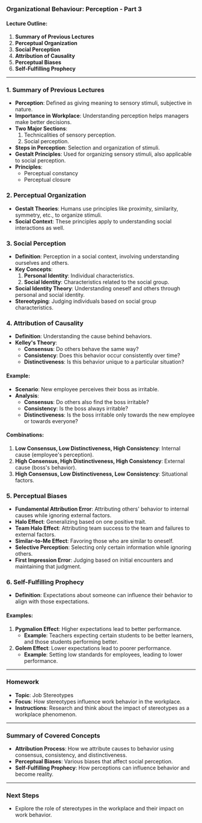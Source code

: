 ### Organizational Behaviour: Perception - Part 3

#### Lecture Outline:

1. **Summary of Previous Lectures**
2. **Perceptual Organization**
3. **Social Perception**
4. **Attribution of Causality**
5. **Perceptual Biases**
6. **Self-Fulfilling Prophecy**

---

### 1. Summary of Previous Lectures

- **Perception**: Defined as giving meaning to sensory stimuli, subjective in nature.
- **Importance in Workplace**: Understanding perception helps managers make better decisions.
- **Two Major Sections**:
  1. Technicalities of sensory perception.
  2. Social perception.
- **Steps in Perception**: Selection and organization of stimuli.
- **Gestalt Principles**: Used for organizing sensory stimuli, also applicable to social perception.
- **Principles**:
  - Perceptual constancy
  - Perceptual closure

### 2. Perceptual Organization

- **Gestalt Theories**: Humans use principles like proximity, similarity, symmetry, etc., to organize stimuli.
- **Social Context**: These principles apply to understanding social interactions as well.

### 3. Social Perception

- **Definition**: Perception in a social context, involving understanding ourselves and others.
- **Key Concepts**:
  1. **Personal Identity**: Individual characteristics.
  2. **Social Identity**: Characteristics related to the social group.
- **Social Identity Theory**: Understanding oneself and others through personal and social identity.
- **Stereotyping**: Judging individuals based on social group characteristics.

### 4. Attribution of Causality

- **Definition**: Understanding the cause behind behaviors.
- **Kelley's Theory**:
  - **Consensus**: Do others behave the same way?
  - **Consistency**: Does this behavior occur consistently over time?
  - **Distinctiveness**: Is this behavior unique to a particular situation?

#### Example:

- **Scenario**: New employee perceives their boss as irritable.
- **Analysis**:
  - **Consensus**: Do others also find the boss irritable?
  - **Consistency**: Is the boss always irritable?
  - **Distinctiveness**: Is the boss irritable only towards the new employee or towards everyone?

#### Combinations:

1. **Low Consensus, Low Distinctiveness, High Consistency**: Internal cause (employee's perception).
2. **High Consensus, High Distinctiveness, High Consistency**: External cause (boss's behavior).
3. **High Consensus, Low Distinctiveness, Low Consistency**: Situational factors.

### 5. Perceptual Biases

- **Fundamental Attribution Error**: Attributing others' behavior to internal causes while ignoring external factors.
- **Halo Effect**: Generalizing based on one positive trait.
- **Team Halo Effect**: Attributing team success to the team and failures to external factors.
- **Similar-to-Me Effect**: Favoring those who are similar to oneself.
- **Selective Perception**: Selecting only certain information while ignoring others.
- **First Impression Error**: Judging based on initial encounters and maintaining that judgment.

### 6. Self-Fulfilling Prophecy

- **Definition**: Expectations about someone can influence their behavior to align with those expectations.

#### Examples:

1. **Pygmalion Effect**: Higher expectations lead to better performance.
   - **Example**: Teachers expecting certain students to be better learners, and those students performing better.
2. **Golem Effect**: Lower expectations lead to poorer performance.
   - **Example**: Setting low standards for employees, leading to lower performance.

---

### Homework

- **Topic**: Job Stereotypes
- **Focus**: How stereotypes influence work behavior in the workplace.
- **Instructions**: Research and think about the impact of stereotypes as a workplace phenomenon.

---

### Summary of Covered Concepts

- **Attribution Process**: How we attribute causes to behavior using consensus, consistency, and distinctiveness.
- **Perceptual Biases**: Various biases that affect social perception.
- **Self-Fulfilling Prophecy**: How perceptions can influence behavior and become reality.

---

### Next Steps

- Explore the role of stereotypes in the workplace and their impact on work behavior.
